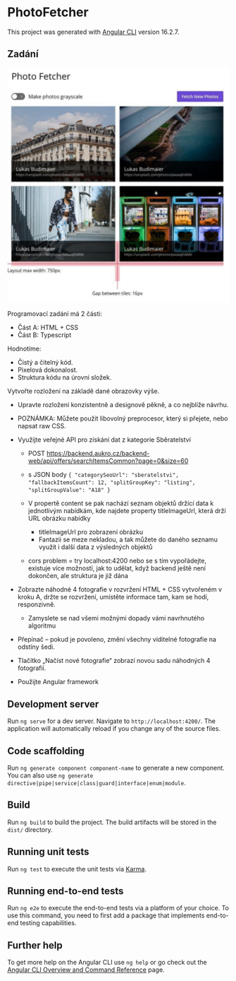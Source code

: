 # PhotoFetcher

This project was generated with [Angular CLI](https://github.com/angular/angular-cli) version 16.2.7.


## Zadání

![Aukro FE photo-fetcher - UI specification](./aukro-photo-fetcher-ui.png)

Programovací zadání má 2 části:
- Část A: HTML + CSS
- Část B: Typescript

Hodnotíme:
- Čistý a čitelný kód.
- Pixelová dokonalost.
- Struktura kódu na úrovni složek.

Vytvořte rozložení na základě dané obrazovky výše.
- Upravte rozložení konzistentně a designově pěkně, a co nejblíže návrhu.
- POZNÁMKA: Můžete použít libovolný preprocesor, který si přejete, nebo
napsat raw CSS.
- Využijte veřejné API pro získání dat z kategorie Sběratelství

  - POST https://backend.aukro.cz/backend-web/api/offers/searchItemsCommon?page=0&size=60
  - s JSON body `{
"categorySeoUrl": "sberatelstvi",
"fallbackItemsCount": 12,
"splitGroupKey": "listing",
"splitGroupValue": "A18"
}`

  - V propertě content se pak nachází seznam objektů držící data k jednotlivým nabídkám, kde najdete property titleImageUrl, která drží URL obrázku nabídky
    - titleImageUrl pro zobrazení obrázku
    - Fantazii se meze nekladou, a tak můžete do daného seznamu využít i další data z výsledných objektů
  - cors problem = try localhost:4200 nebo se s tím vypořádejte, existuje více možností, jak to udělat, když backend ještě není dokončen, ale struktura je již dána

- Zobrazte náhodné 4 fotografie v rozvržení HTML + CSS vytvořeném v kroku A, držte se rozvržení, umístěte informace tam, kam se hodí, responzivně.
  - Zamyslete se nad všemi možnými dopady vámi navrhnutého algoritmu

- Přepínač – pokud je povoleno, změní všechny viditelné fotografie na odstíny šedi.
- Tlačítko „Načíst nové fotografie“ zobrazí novou sadu náhodných 4 fotografií.
- Použijte Angular framework


## Development server

Run `ng serve` for a dev server. Navigate to `http://localhost:4200/`. The application will automatically reload if you change any of the source files.

## Code scaffolding

Run `ng generate component component-name` to generate a new component. You can also use `ng generate directive|pipe|service|class|guard|interface|enum|module`.

## Build

Run `ng build` to build the project. The build artifacts will be stored in the `dist/` directory.

## Running unit tests

Run `ng test` to execute the unit tests via [Karma](https://karma-runner.github.io).

## Running end-to-end tests

Run `ng e2e` to execute the end-to-end tests via a platform of your choice. To use this command, you need to first add a package that implements end-to-end testing capabilities.

## Further help

To get more help on the Angular CLI use `ng help` or go check out the [Angular CLI Overview and Command Reference](https://angular.io/cli) page.
